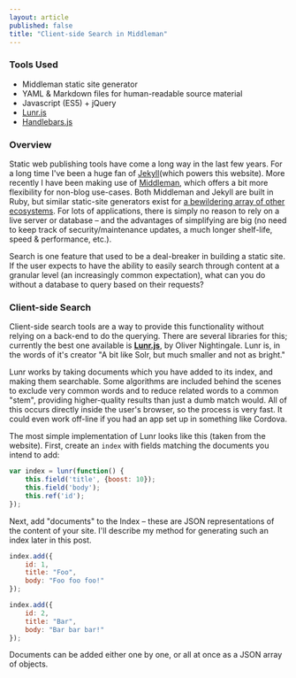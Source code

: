 ```yaml
---
layout: article
published: false
title: "Client-side Search in Middleman"
---
```


### Tools Used
- Middleman static site generator
- YAML & Markdown files for human-readable source material
- Javascript (ES5) + jQuery
- [Lunr.js](http://lunrjs.com/)
- [Handlebars.js](http://handlebarsjs.com/)

### Overview
Static web publishing tools have come a long way in the last few years. For a long time I've been a huge fan of [Jekyll](http://jekyllrb.com/)(which powers this website). More recently I have been making use of [Middleman](https://middlemanapp.com), which offers a bit more flexibility for non-blog use-cases. Both Middleman and Jekyll are built in Ruby, but similar static-site generators exist for [a bewildering array of other ecosystems](https://www.staticgen.com/). For lots of applications, there is simply no reason to rely on a live server or database – and the advantages of simplifying are big (no need to keep track of security/maintenance updates, a much longer shelf-life, speed & performance, etc.).

Search is one feature that used to be a deal-breaker in building a static site. If the user expects to have the ability to easily search through content at a granular level (an increasingly common expectation), what can you do without a database to query based on their requests?

### Client-side Search
Client-side search tools are a way to provide this functionality without relying on a back-end to do the querying. There are several libraries for this; currently the best one available is [**Lunr.js**](http://lunrjs.com/), by Oliver Nightingale. Lunr is, in the words of it's creator "A bit like Solr, but much smaller and not as bright."

Lunr works by taking documents which you have added to its index, and making them searchable. Some algorithms are included behind the scenes to exclude very common words and to reduce related words to a common "stem", providing higher-quality results than just a dumb match would. All of this occurs directly inside the user's browser, so the process is very fast. It could even work off-line if you had an app set up in something like Cordova.

The most simple implementation of Lunr looks like this (taken from the website). First, create an `index` with fields matching the documents you intend to add:

```javascript
var index = lunr(function() {
	this.field('title', {boost: 10});
    this.field('body');
    this.ref('id');
});
```

Next, add "documents" to the Index – these are JSON representations of the content of your site. I'll describe my method for generating such an index later in this post.

```javascript
index.add({
	id: 1,
    title: "Foo",
    body: "Foo foo foo!"
});

index.add({
	id: 2,
    title: "Bar",
    body: "Bar bar bar!"
});
```

Documents can be added either one by one, or all at once as a JSON array of objects.





